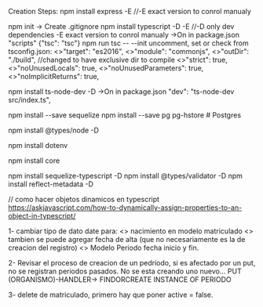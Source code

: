 Creation Steps:
npm install express -E //-E exact version to conrol manualy

npm init
-> Create .gitignore
npm install typescript -D -E //-D only dev dependencies -E exact version to conrol manualy
->On in package.json "scripts" {"tsc": "tsc"}
npm run tsc -- --init
uncomment, set or check from tsconfig.json:
<>"target": "es2016", 
<>"module": "commonjs",
<>"outDir": "./build", //changed to have exclusive dir to compile
<>"strict": true, 
<>"noUnusedLocals": true,
<>"noUnusedParameters": true,
<>"noImplicitReturns": true, 

npm install ts-node-dev -D
->On in package.json "dev": "ts-node-dev src/index.ts",

npm install --save sequelize
npm install --save pg pg-hstore # Postgres

npm install @types/node -D 

npm install dotenv

npm install core

npm install sequelize-typescript -D
npm install @types/validator -D
npm install reflect-metadata -D


// como hacer objetos dinamicos en typescript
https://askjavascript.com/how-to-dynamically-assign-properties-to-an-object-in-typescript/

1- cambiar tipo de dato date para: 
<> nacimiento en modelo matriculado
<> tambien se puede agregar fecha de alta (que no necesariamente es la de creacion del registro)
<> Modelo Periodo fecha inicio y fin.

2- Revisar el proceso de creacion de un pedríodo, si es afectado por un put, no se registran periodos pasados. No se esta creando uno nuevo... PUT (ORGANISMO)-HANDLER-> FINDORCREATE INSTANCE OF PERIODO

3- delete de matriculado, primero hay que poner active = false.

